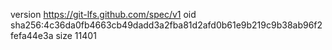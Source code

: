 version https://git-lfs.github.com/spec/v1
oid sha256:4c36da0fb4663cb49dadd3a2fba81d2afd0b61e9b219c9b38ab96f2fefa44e3a
size 11401
